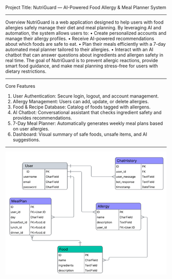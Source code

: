 Project Title:
NutriGuard — AI-Powered Food Allergy & Meal Planner System
________________________________________
Overview
NutriGuard is a web application designed to help users with food allergies safely manage their diet and meal planning.
 By leveraging AI and automation, the system allows users to:
•	Create personalized accounts and manage their allergy profiles.
•	Receive AI-powered recommendations about which foods are safe to eat.
•	Plan their meals efficiently with a 7-day automated meal planner tailored to their allergies.
•	Interact with an AI chatbot that can answer questions about ingredients and allergen safety in real time.
The goal of NutriGuard is to prevent allergic reactions, provide smart food guidance, and make meal planning stress-free for users with dietary restrictions.
________________________________________
Core Features
1.	User Authentication: Secure login, logout, and account management.
2.	Allergy Management: Users can add, update, or delete allergies.
3.	Food & Recipe Database: Catalog of foods tagged with allergens.
4.	AI Chatbot: Conversational assistant that checks ingredient safety and provides recommendations.
5.	7-Day Meal Planner: Automatically generates weekly meal plans based on user allergies.
6.	Dashboard: Visual summary of safe foods, unsafe items, and AI suggestions.
________________________________________
![NutriGuard ERD](https://raw.githubusercontent.com/0Basil0/Capstone-Project/main/files/NutriGuard_ERD.png)